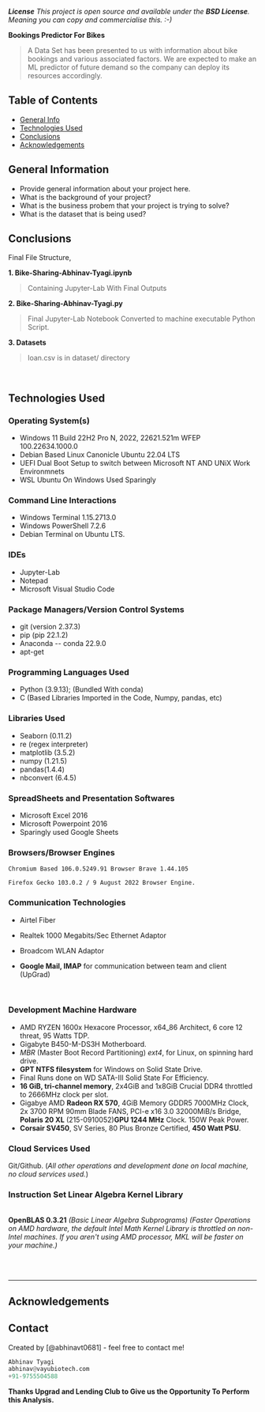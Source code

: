 ***License**
This project is open source and available under the **BSD License**. Meaning you can copy and commercialise this. :-)*

**Bookings Predictor For Bikes**
> A Data Set has been presented to us with information about bike bookings and various associated factors. We are expected to make an ML predictor of future demand so the company can deploy its resources accordingly.


## Table of Contents
* [General Info](#general-information)
* [Technologies Used](#technologies-used)
* [Conclusions](#conclusions)
* [Acknowledgements](#acknowledgements)


## General Information
- Provide general information about your project here.
- What is the background of your project?
- What is the business probem that your project is trying to solve?
- What is the dataset that is being used?


## Conclusions
Final File Structure,

**1. Bike-Sharing-Abhinav-Tyagi.ipynb**
> Containing Jupyter-Lab With Final Outputs

**2. Bike-Sharing-Abhinav-Tyagi.py**
> Final Jupyter-Lab Notebook Converted to machine executable Python Script.

**3. Datasets**
> loan.csv is in dataset/ directory

<br>




## Technologies Used
### **Operating System(s)**
   * Windows 11 Build 22H2 Pro N, 2022, 22621.521m WFEP 100.22634.1000.0
   * Debian Based Linux Canonicle Ubuntu 22.04 LTS
   * UEFI Dual Boot Setup to switch between Microsoft NT AND UNiX Work Environmnets 
   * WSL Ubuntu On Windows Used Sparingly



### **Command Line Interactions**
   *  Windows Terminal 1.15.2713.0
   *  Windows PowerShell 7.2.6
   *  Debian Terminal on Ubuntu LTS.
    
### **IDEs**
   *  Jupyter-Lab
   *  Notepad
   *  Microsoft Visual Studio Code

### **Package Managers/Version Control Systems**
   *  git (version 2.37.3)
   *  pip (pip 22.1.2)
   *  Anaconda -- conda 22.9.0
   *  apt-get

### **Programming Languages Used**
  * Python (3.9.13); (Bundled With conda)
  *  C (Based Libraries Imported in the Code, Numpy, pandas, etc)

### **Libraries Used**
  *   Seaborn (0.11.2)
  *   re (regex interpreter)
  *   matplotlib (3.5.2)
  *   numpy (1.21.5)
  *  pandas(1.4.4)
  *  nbconvert (6.4.5)

### **SpreadSheets and Presentation Softwares**
  * Microsoft Excel 2016
  * Microsoft Powerpoint 2016
  * Sparingly used Google Sheets

### **Browsers/Browser Engines**
    Chromium Based 106.0.5249.91 Browser Brave 1.44.105
   
    Firefox Gecko 103.0.2 / 9 August 2022 Browser Engine.

### **Communication Technologies**
  * Airtel Fiber

  * Realtek 1000 Megabits/Sec Ethernet Adaptor

  * Broadcom WLAN Adaptor

  * **Google Mail, IMAP** for communication between team and client (UpGrad)
<br>

### **Development Machine Hardware**

* AMD RYZEN 1600x Hexacore Processor, x64_86 Architect, 6 core 12 threat, 95 Watts TDP. 
* Gigabyte B450-M-DS3H Motherboard.
* *MBR* (Master Boot Record Partitioning) *ext4*, for Linux, on spinning hard drive.
* **GPT NTFS filesystem** for Windows on Solid State Drive.
* Final Runs done on WD SATA-III Solid State For Efficiency.
* **16 GiB, tri-channel memory**, 2x4GiB and 1x8GiB Crucial DDR4 throttled to 2666MHz clock per slot.
* Gigabye AMD **Radeon RX 570**, 4GiB Memory GDDR5 7000MHz Clock, 2x 3700 RPM 90mm Blade FANS, PCI-e x16 3.0 32000MiB/s Bridge, **Polaris 20 XL** (215-0910052)**GPU 1244 MHz** Clock. 150W Peak Power.
* **Corsair SV450**, SV Series, 80 Plus Bronze Certified, **450 Watt PSU**.


    
### **Cloud Services Used**
Git/Github. (*All other operations and development done on local machine, no cloud services used.*)

### **Instruction Set** Linear Algebra Kernel Library

<br>**OpenBLAS 0.3.21**
   *(Basic Linear Algebra Subprograms) (Faster Operations on AMD hardware, the default Intel Math Kernel Library is throttled on non-Intel machines. If you aren't using AMD processor, MKL will be faster on your machine.)*

<br>
<br>
<hr>

## Acknowledgements

## Contact

Created by [@abhinavt0681] - feel free to contact me!

```python
Abhinav Tyagi 
abhinav@vayubiotech.com 
+91-9755504588          
```       


**Thanks Upgrad and Lending Club to Give us the Opportunity To Perform this Analysis.**